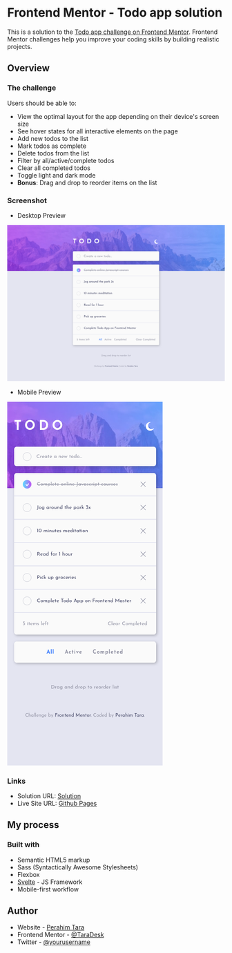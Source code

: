 # Frontend Mentor - Todo app solution

This is a solution to the [Todo app challenge on Frontend Mentor](https://www.frontendmentor.io/challenges/todo-app-Su1_KokOW). Frontend Mentor challenges help you improve your coding skills by building realistic projects. 

## Overview

### The challenge

Users should be able to:

- View the optimal layout for the app depending on their device's screen size
- See hover states for all interactive elements on the page
- Add new todos to the list
- Mark todos as complete
- Delete todos from the list
- Filter by all/active/complete todos
- Clear all completed todos
- Toggle light and dark mode
- **Bonus**: Drag and drop to reorder items on the list

### Screenshot

- Desktop Preview

![Design preview for the News homepage coding challenge](./screenshot/Screenshot_2025-04-25_15-05-42.png)

- Mobile Preview

![Design preview for the News homepage coding challenge](./screenshot/Screenshot_2025-04-25_15-00-54.png)

### Links

- Solution URL: [Solution](https://github.com/TaraDesk/code-in-practice-md/tree/main/todo-app-main)
- Live Site URL: [Github Pages](https://taradesk.github.io/code-in-practice-md/todo-app/index.html)

## My process

### Built with

- Semantic HTML5 markup
- Sass (Syntactically Awesome Stylesheets)
- Flexbox
- [Svelte](https://svelte.dev/) - JS Framework
- Mobile-first workflow

## Author

- Website - [Perahim Tara](https://www.your-site.com)
- Frontend Mentor - [@TaraDesk](https://www.frontendmentor.io/profile/TaraDesk)
- Twitter - [@yourusername](https://www.twitter.com/yourusername)